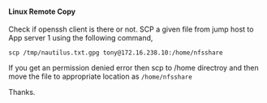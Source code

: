 #### Linux Remote Copy

Check if openssh client is there or not. SCP a given file from jump host to App server 1 using the following command,

    scp /tmp/nautilus.txt.gpg tony@172.16.238.10:/home/nfsshare

If you get an permission denied error then scp to /home directroy and then move the file to appropriate location as `/home/nfsshare`

Thanks.
